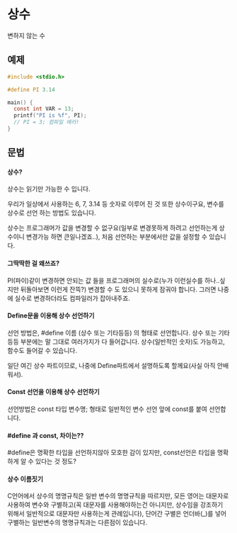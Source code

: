 상수
========
변하지 않는 수

예제
--------
```c
#include <stdio.h>

#define PI 3.14

main() {
  const int VAR = 13;
  printf("PI is %f", PI);
  // PI = 3; 컴파일 에러!
}
```

문법
---------
#### 상수?
상수는 읽기만 가능한 수 입니다.

우리가 일상에서 사용하는 6, 7, 3.14 등 숫자로 이루어 진 것 또한
상수이구요, 변수를 상수로 선언 하는 방법도 있습니다.

상수는 프로그래머가 값을 변경할 수 없구요(일부로 변경못하게 하려고 선언하는게 상수이니 변경가능
하면 큰일나겠죠..), 처음 선언하는 부분에서만 값을 설정할 수 있습니다.

#### 그딱딱한 걸 왜쓰죠?
PI(파이)같이 변경하면 안되는 값 들을 프로그래머의 실수로(누가 이런실수를 하나..싶지만 뒤돌아보면 
이런게 잔뜩?) 변경할 수 도 있으니 못하게 잠궈야 합니다. 그러면 나중에 실수로 
변경하더라도 컴파일러가 잡아내주죠.

#### Define문을 이용해 상수 선언하기
선언 방법은, 
	#define 이름 (상수 또는 기타등등)
의 형태로 선언합니다.
상수 또는 기타등등 부분에는 말 그대로 여러가지가 다 들어갑니다. 
상수(일반적인 숫자)도 가능하고, 함수도 들어갈 수 있습니다.

일단 여긴 상수 파트이므로, 나중에 Define파트에서 설명하도록 할께요(사실 아직 안배워서).

#### Const 선언을 이용해 상수 선언하기
선언방법은
    const 타입 변수명;
형태로 일반적인 변수 선언 앞에 const를 붙여 선언합니다.

#### #define 과 const, 차이는??
#define은 명확한 타입을 선언하지않아 모호한 감이 있지만, const선언은 
타입을 명확하게 알 수 있다는 것 정도?

#### 상수 이름짓기
C언어에서 상수의 명명규칙은 일반 변수의 명명규칙을 따르지만, 
모든 영어는 대문자로 사용하여 변수와 구별하고(꼭 대문자를 사용해야하는건 아니지만, 
상수임을 강조하기 위해서 일반적으로 대문자만 사용하는게 관례입니다), 
단어간 구별은 언더바(_)를 넣어 구별하는 일반변수의 명명규칙과는 다른점이 있습니다.
